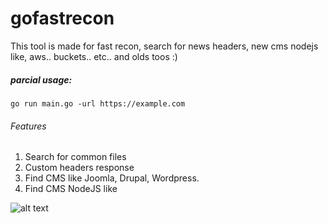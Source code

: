 # gofastrecon
This tool is made for fast recon, search for news headers, new cms nodejs like, aws.. buckets.. etc.. and olds toos :)

##### parcial usage:
``` go run main.go -url https://example.com ```

###### Features
1. Search for common files
2. Custom headers response
3. Find CMS like Joomla, Drupal, Wordpress.
4. Find CMS NodeJS like



![alt text](https://github.com/aiacosz/gofastrecon/blob/master/gofastrecon.png)
